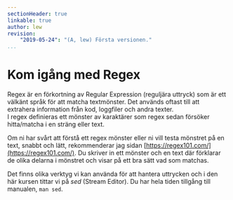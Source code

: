 ```yaml
---
sectionHeader: true
linkable: true
author: lew
revision:
    "2019-05-24": "(A, lew) Första versionen."
...
```

Kom igång med Regex
=======================

Regex är en förkortning av Regular Expression (reguljära uttryck) som är ett välkänt språk för att matcha textmönster. Det används oftast till att extrahera information från kod, loggfiler och andra texter.  
I regex definieras ett mönster av karaktärer som regex sedan försöker hitta/matcha i en sträng eller text.

Om ni har svårt att förstå ett regex mönster eller ni vill testa mönstret på en text, snabbt och lätt, rekommenderar jag sidan [https://regex101.com/](https://regex101.com/). Du skriver in ett mönster och en text där förklarar de olika delarna i mönstret och visar på ett bra sätt vad som matchas.

Det finns olika verktyg vi kan använda för att hantera uttrycken och i den här kursen tittar vi på *sed* (Stream Editor). Du har hela tiden tillgång till manualen, `man sed`.
